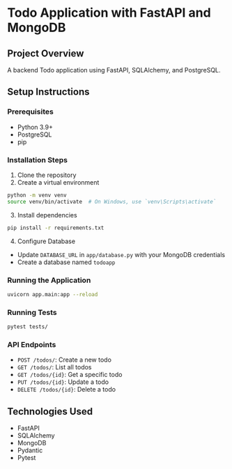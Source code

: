 # Todo Application with FastAPI and MongoDB

## Project Overview
A backend Todo application using FastAPI, SQLAlchemy, and PostgreSQL.

## Setup Instructions

### Prerequisites
- Python 3.9+
- PostgreSQL
- pip

### Installation Steps
1. Clone the repository
2. Create a virtual environment
```bash
python -m venv venv
source venv/bin/activate  # On Windows, use `venv\Scripts\activate`
```

3. Install dependencies
```bash
pip install -r requirements.txt
```

4. Configure Database
- Update `DATABASE_URL` in `app/database.py` with your MongoDB credentials
- Create a database named `todoapp`

### Running the Application
```bash
uvicorn app.main:app --reload
```

### Running Tests
```bash
pytest tests/
```

### API Endpoints
- `POST /todos/`: Create a new todo
- `GET /todos/`: List all todos
- `GET /todos/{id}`: Get a specific todo
- `PUT /todos/{id}`: Update a todo
- `DELETE /todos/{id}`: Delete a todo

## Technologies Used
- FastAPI
- SQLAlchemy
- MongoDB
- Pydantic
- Pytest
